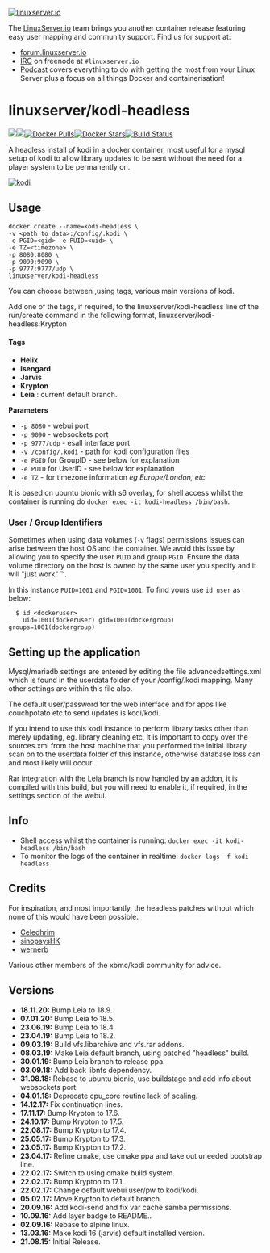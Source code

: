 [linuxserverurl]: https://linuxserver.io
[forumurl]: https://forum.linuxserver.io
[ircurl]: https://www.linuxserver.io/index.php/irc/
[podcasturl]: https://www.linuxserver.io/index.php/category/podcast/
[appurl]: https://kodi.tv/
[hub]: https://hub.docker.com/r/linuxserver/kodi-headless/

[![linuxserver.io](https://raw.githubusercontent.com/linuxserver/docker-templates/master/linuxserver.io/img/linuxserver_medium.png)][linuxserverurl]

The [LinuxServer.io][linuxserverurl] team brings you another container release featuring easy user mapping and community support. Find us for support at:
* [forum.linuxserver.io][forumurl]
* [IRC][ircurl] on freenode at `#linuxserver.io`
* [Podcast][podcasturl] covers everything to do with getting the most from your Linux Server plus a focus on all things Docker and containerisation!

# linuxserver/kodi-headless
[![](https://images.microbadger.com/badges/version/linuxserver/kodi-headless.svg)](https://microbadger.com/images/linuxserver/kodi-headless "Get your own version badge on microbadger.com")[![](https://images.microbadger.com/badges/image/linuxserver/kodi-headless.svg)](https://microbadger.com/images/linuxserver/kodi-headless "Get your own image badge on microbadger.com")[![Docker Pulls](https://img.shields.io/docker/pulls/linuxserver/kodi-headless.svg)][hub][![Docker Stars](https://img.shields.io/docker/stars/linuxserver/kodi-headless.svg)][hub][![Build Status](https://ci.linuxserver.io/buildStatus/icon?job=Docker-Builders/x86-64/x86-64-kodi-headless)](https://ci.linuxserver.io/job/Docker-Builders/job/x86-64/job/x86-64-kodi-headless/)

A headless install of kodi in a docker container, most useful for a mysql setup of kodi to allow library updates to be sent without the need for a player system to be permanently on.

[![kodi](https://raw.githubusercontent.com/linuxserver/docker-templates/master/linuxserver.io/img/kodi-banner.png)][appurl]

## Usage

```
docker create --name=kodi-headless \
-v <path to data>:/config/.kodi \
-e PGID=<gid> -e PUID=<uid> \
-e TZ=<timezone> \
-p 8080:8080 \
-p 9090:9090 \
-p 9777:9777/udp \
linuxserver/kodi-headless
```

You can choose between ,using tags, various main versions of kodi.

Add one of the tags,  if required,  to the linuxserver/kodi-headless line of the run/create command in the following format, linuxserver/kodi-headless:Krypton

#### Tags
+ **Helix**
+ **Isengard**
+ **Jarvis**
+ **Krypton**
+ **Leia** : current default branch.


**Parameters**

* `-p 8080` - webui port
* `-p 9090` - websockets port
* `-p 9777/udp` - esall interface port
* `-v /config/.kodi` - path for kodi configuration files
* `-e PGID` for GroupID - see below for explanation
* `-e PUID` for UserID - see below for explanation
* `-e TZ` - for timezone information *eg Europe/London, etc*

It is based on ubuntu bionic with s6 overlay, for shell access whilst the container is running do `docker exec -it kodi-headless /bin/bash`.

### User / Group Identifiers

Sometimes when using data volumes (`-v` flags) permissions issues can arise between the host OS and the container. We avoid this issue by allowing you to specify the user `PUID` and group `PGID`. Ensure the data volume directory on the host is owned by the same user you specify and it will "just work" ™.

In this instance `PUID=1001` and `PGID=1001`. To find yours use `id user` as below:

```
  $ id <dockeruser>
    uid=1001(dockeruser) gid=1001(dockergroup) groups=1001(dockergroup)
```

## Setting up the application

Mysql/mariadb settings are entered by editing the file advancedsettings.xml which is found in the userdata folder of your /config/.kodi mapping. Many other settings are within this file also.

The default user/password for the web interface and for apps like couchpotato etc to send updates is kodi/kodi.

If you intend to use this kodi instance to perform library tasks other than merely updating, eg. library cleaning etc, it is important to copy over the sources.xml from the host machine that you performed the initial library scan on to the userdata folder of this instance, otherwise database loss can and most likely will occur.

Rar integration with the Leia branch is now handled by an addon,
it is compiled with this build, but you will need to enable it, if required, in the settings section of the webui.

## Info

* Shell access whilst the container is running: `docker exec -it kodi-headless /bin/bash`
* To monitor the logs of the container in realtime: `docker logs -f kodi-headless`

## Credits
For inspiration, and most importantly, the headless patches without which none of this would have been possible.

+ [Celedhrim](https://github.com/Celedhrim)
+ [sinopsysHK](https://github.com/sinopsysHK)
+ [wernerb](https://github.com/wernerb)

Various other members of the xbmc/kodi community for advice.

## Versions

+ **18.11.20:** Bump Leia to 18.9.
+ **07.01.20:** Bump Leia to 18.5.
+ **23.06.19:** Bump Leia to 18.4.
+ **23.04.19:** Bump Leia to 18.2.
+ **09.03.19:** Build vfs.libarchive and vfs.rar addons.
+ **08.03.19:** Make Leia default branch, using patched "headless" build.
+ **30.01.19:** Bump Leia branch to release ppa.
+ **03.09.18:** Add back libnfs dependency.
+ **31.08.18:** Rebase to ubuntu bionic, use buildstage and add info about websockets port.
+ **04.01.18:** Deprecate cpu_core routine lack of scaling.
+ **14.12.17:** Fix continuation lines.
+ **17.11.17:** Bump Krypton to 17.6.
+ **24.10.17:** Bump Krypton to 17.5.
+ **22.08.17:** Bump Krypton to 17.4.
+ **25.05.17:** Bump Krypton to 17.3.
+ **23.05.17:** Bump Krypton to 17.2.
+ **23.04.17:** Refine cmake, use cmake ppa and take out uneeded bootstrap line.
+ **22.02.17:** Switch to using cmake build system.
+ **22.02.17:** Bump Krypton to 17.1.
+ **22.02.17:** Change default webui user/pw to kodi/kodi.
+ **05.02.17:** Move Krypton to default branch.
+ **20.09.16:** Add kodi-send and fix var cache samba permissions.
+ **10.09.16:** Add layer badge to README..
+ **02.09.16:** Rebase to alpine linux.
+ **13.03.16:** Make kodi 16 (jarvis) default installed version.
+ **21.08.15:** Initial Release.
